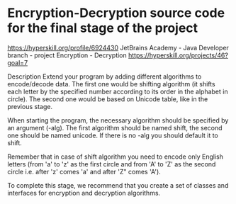 # Encryption-Decryption source code for the final stage of the project 

https://hyperskill.org/profile/6924430
JetBrains Academy - Java Developer branch - project Encryption - Decryption https://hyperskill.org/projects/46?goal=7

Description
Extend your program by adding different algorithms to encode/decode data. The first one would be shifting algorithm (it shifts each letter by the specified number according to its order in the alphabet in circle). The second one would be based on Unicode table, like in the previous stage.

When starting the program, the necessary algorithm should be specified by an argument (-alg). The first algorithm should be named shift, the second one should be named unicode. If there is no -alg you should default it to shift.

Remember that in case of shift algorithm you need to encode only English letters (from 'a' to 'z' as the first circle and from 'A' to 'Z' as the second circle i.e. after 'z' comes 'a' and after 'Z" comes 'A').

To complete this stage, we recommend that you create a set of classes and interfaces for encryption and decryption algorithms.

